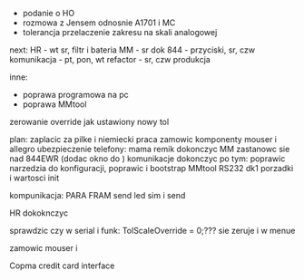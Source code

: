 - podanie o HO 
- rozmowa z Jensem odnosnie A1701 i MC
- tolerancja przelaczenie zakresu na skali analogowej


next:
HR - wt sr, filtr i bateria
MM - sr
dok 844 - przyciski, sr, czw
komunikacja - pt, pon, wt
refactor - sr, czw
produkcja

inne:
- poprawa programowa na pc
- poprawa MMtool


zerowanie override jak ustawiony nowy tol

plan:
zaplacic za pilke i niemiecki
praca
zamowic komponenty mouser i allegro
ubezpieczenie
telefony: mama remik
dokonczyc MM
zastanowc sie nad 844EWR (dodac okno do )
komunikacje dokonczyc 
po tym:
poprawic narzedzia do konfiguracji, poprawic i bootstrap
MMtool
RS232 dk1
porzadki i wartosci init


kompunikacja:
PARA FRAM send
led sim i send



HR dokoknczyc

sprawdzic czy w serial i funk: TolScaleOverride = 0;??? sie zeruje i w menue

zamowic mouser i 

Copma
credit card interface